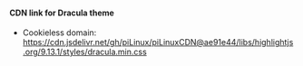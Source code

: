 #### CDN link for Dracula theme

- Cookieless domain: https://cdn.jsdelivr.net/gh/piLinux/piLinuxCDN@ae91e44/libs/highlightjs.org/9.13.1/styles/dracula.min.css